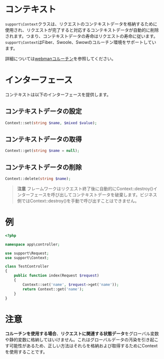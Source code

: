 # コンテキスト

`support\Context`クラスは、リクエストのコンテキストデータを格納するために使用され、リクエストが完了すると対応するコンテキストデータが自動的に削除されます。つまり、コンテキストデータの寿命はリクエストの寿命に従います。`support\Context`はFiber、Swoole、Swowのコルーチン環境をサポートしています。

詳細については[webmanコルーチン](./fiber.md)を参照してください。

# インターフェース
コンテキストは以下のインターフェースを提供します。

## コンテキストデータの設定
```php
Context::set(string $name, $mixed $value);
```

## コンテキストデータの取得
```php
Context::get(string $name = null);
```

## コンテキストデータの削除
```php
Context::delete(string $name);
```

> **注意**
> フレームワークはリクエスト終了後に自動的にContext::destroy()インターフェースを呼び出してコンテキストデータを破棄します。ビジネス側ではContext::destroy()を手動で呼び出すことはできません。

# 例
```php
<?php

namespace app\controller;

use support\Request;
use support\Context;

class TestController
{
    public function index(Request $request)
    {
        Context::set('name', $request->get('name'));
        return Context::get('name');
    }
}
```

# 注意
**コルーチンを使用する場合**、**リクエストに関連する状態データ**をグローバル変数や静的変数に格納してはいけません。これはグローバルデータの汚染を引き起こす可能性があるため、正しい方法はそれらを格納および取得するためにContextを使用することです。
